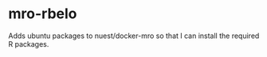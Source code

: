 # mro-rbelo

Adds ubuntu packages to nuest/docker-mro so that I can install the required R packages.
